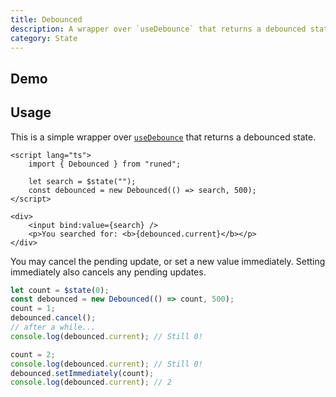 ```yaml
---
title: Debounced
description: A wrapper over `useDebounce` that returns a debounced state.
category: State
---
```


<script>
import Demo from '$lib/components/demos/debounced.svelte';
</script>

## Demo

<Demo />

## Usage

This is a simple wrapper over [`useDebounce`](https://runed.dev/docs/utilities/use-debounce) that
returns a debounced state.

```svelte
<script lang="ts">
	import { Debounced } from "runed";

	let search = $state("");
	const debounced = new Debounced(() => search, 500);
</script>

<div>
	<input bind:value={search} />
	<p>You searched for: <b>{debounced.current}</b></p>
</div>
```

You may cancel the pending update, or set a new value immediately. Setting immediately also cancels
any pending updates.

```ts
let count = $state(0);
const debounced = new Debounced(() => count, 500);
count = 1;
debounced.cancel();
// after a while...
console.log(debounced.current); // Still 0!

count = 2;
console.log(debounced.current); // Still 0!
debounced.setImmediately(count);
console.log(debounced.current); // 2
```
